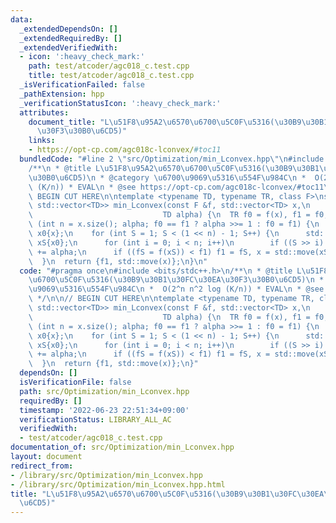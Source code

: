 ```yaml
---
data:
  _extendedDependsOn: []
  _extendedRequiredBy: []
  _extendedVerifiedWith:
  - icon: ':heavy_check_mark:'
    path: test/atcoder/agc018_c.test.cpp
    title: test/atcoder/agc018_c.test.cpp
  _isVerificationFailed: false
  _pathExtension: hpp
  _verificationStatusIcon: ':heavy_check_mark:'
  attributes:
    document_title: "L\u51F8\u95A2\u6570\u6700\u5C0F\u5316(\u30B9\u30B1\u30FC\u30EA\
      \u30F3\u30B0\u6CD5)"
    links:
    - https://opt-cp.com/agc018c-lconvex/#toc11
  bundledCode: "#line 2 \"src/Optimization/min_Lconvex.hpp\"\n#include <bits/stdc++.h>\n\
    /**\n * @title L\u51F8\u95A2\u6570\u6700\u5C0F\u5316(\u30B9\u30B1\u30FC\u30EA\u30F3\
    \u30B0\u6CD5)\n * @category \u6700\u9069\u5316\u554F\u984C\n *  O(2^n n^2 log\
    \ (K/n)) * EVAL\n * @see https://opt-cp.com/agc018c-lconvex/#toc11\n */\n\n//\
    \ BEGIN CUT HERE\n\ntemplate <typename TD, typename TR, class F>\nstd::pair<TR,\
    \ std::vector<TD>> min_Lconvex(const F &f, std::vector<TD> x,\n              \
    \                             TD alpha) {\n  TR f0 = f(x), f1 = f0, fS;\n  for\
    \ (int n = x.size(); alpha; f0 == f1 ? alpha >>= 1 : f0 = f1) {\n    std::vector<TD>\
    \ x0{x};\n    for (int S = 1; S < (1 << n) - 1; S++) {\n      std::vector<TD>\
    \ xS{x0};\n      for (int i = 0; i < n; i++)\n        if ((S >> i) & 1) xS[i]\
    \ += alpha;\n      if ((fS = f(xS)) < f1) f1 = fS, x = std::move(xS);\n    }\n\
    \  }\n  return {f1, std::move(x)};\n}\n"
  code: "#pragma once\n#include <bits/stdc++.h>\n/**\n * @title L\u51F8\u95A2\u6570\
    \u6700\u5C0F\u5316(\u30B9\u30B1\u30FC\u30EA\u30F3\u30B0\u6CD5)\n * @category \u6700\
    \u9069\u5316\u554F\u984C\n *  O(2^n n^2 log (K/n)) * EVAL\n * @see https://opt-cp.com/agc018c-lconvex/#toc11\n\
    \ */\n\n// BEGIN CUT HERE\n\ntemplate <typename TD, typename TR, class F>\nstd::pair<TR,\
    \ std::vector<TD>> min_Lconvex(const F &f, std::vector<TD> x,\n              \
    \                             TD alpha) {\n  TR f0 = f(x), f1 = f0, fS;\n  for\
    \ (int n = x.size(); alpha; f0 == f1 ? alpha >>= 1 : f0 = f1) {\n    std::vector<TD>\
    \ x0{x};\n    for (int S = 1; S < (1 << n) - 1; S++) {\n      std::vector<TD>\
    \ xS{x0};\n      for (int i = 0; i < n; i++)\n        if ((S >> i) & 1) xS[i]\
    \ += alpha;\n      if ((fS = f(xS)) < f1) f1 = fS, x = std::move(xS);\n    }\n\
    \  }\n  return {f1, std::move(x)};\n}"
  dependsOn: []
  isVerificationFile: false
  path: src/Optimization/min_Lconvex.hpp
  requiredBy: []
  timestamp: '2022-06-23 22:51:34+09:00'
  verificationStatus: LIBRARY_ALL_AC
  verifiedWith:
  - test/atcoder/agc018_c.test.cpp
documentation_of: src/Optimization/min_Lconvex.hpp
layout: document
redirect_from:
- /library/src/Optimization/min_Lconvex.hpp
- /library/src/Optimization/min_Lconvex.hpp.html
title: "L\u51F8\u95A2\u6570\u6700\u5C0F\u5316(\u30B9\u30B1\u30FC\u30EA\u30F3\u30B0\
  \u6CD5)"
---
```

